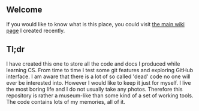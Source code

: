 ## Welcome

If you would like to know what is this place, you could visit [the main wiki page](https://github.com/DoronovIV/computer-science-learning/wiki) I created recently.

## Tl;dr

I have created this one to store all the code and docs I produced while learning CS. From time to time I test some git features and exploring GitHub interface.
I am aware that there is a lot of so called 'dead' code no one will ever be interested into. However I would like to keep it just for myself. I live the most boring life and I do not usually take any photos. Therefore this repository is rather a museum-like than some kind of a set of working tools. The code contains lots of my memories, all of it. 
